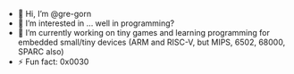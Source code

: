 - 👋 Hi, I’m @gre-gorn
- 👀 I’m interested in ... well in programming?
- 🌱 I’m currently working on tiny games and learning programming for embedded small/tiny devices (ARM and RISC-V, but MIPS, 6502, 68000, SPARC also)
- ⚡ Fun fact: 0x0030

<!---
gre-gorn/gre-gorn is a ✨ special ✨ repository because its `README.md` (this file) appears on your GitHub profile.
You can click the Preview link to take a look at your changes.
--->
